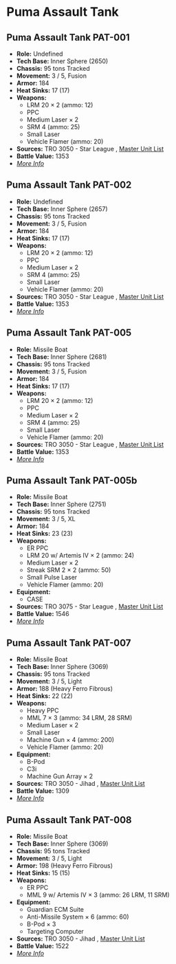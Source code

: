 # Puma Assault Tank 

## Puma Assault Tank PAT-001 

- **Role:** Undefined 
- **Tech Base:** Inner Sphere (2650) 
- **Chassis:** 95 tons Tracked 
- **Movement:** 3 / 5, Fusion 
- **Armor:** 184 
- **Heat Sinks:** 17 (17) 
- **Weapons:** 
  - LRM 20 × 2 (ammo: 12) 
  - PPC 
  - Medium Laser × 2 
  - SRM 4 (ammo: 25) 
  - Small Laser 
  - Vehicle Flamer (ammo: 20) 
- **Sources:** TRO 3050 - Star League , [Master Unit List](http://masterunitlist.info/Unit/Details/4879/puma-assault-tank-pat-001) 
- **Battle Value:** 1353 
- [*More Info*](puma_assault_tank/puma_assault_tank_pat-001.md) 

## Puma Assault Tank PAT-002 

- **Role:** Undefined 
- **Tech Base:** Inner Sphere (2657) 
- **Chassis:** 95 tons Tracked 
- **Movement:** 3 / 5, Fusion 
- **Armor:** 184 
- **Heat Sinks:** 17 (17) 
- **Weapons:** 
  - LRM 20 × 2 (ammo: 12) 
  - PPC 
  - Medium Laser × 2 
  - SRM 4 (ammo: 25) 
  - Small Laser 
  - Vehicle Flamer (ammo: 20) 
- **Sources:** TRO 3050 - Star League , [Master Unit List](http://masterunitlist.info/Unit/Details/4880/puma-assault-tank-pat-002) 
- **Battle Value:** 1353 
- [*More Info*](puma_assault_tank/puma_assault_tank_pat-002.md) 

## Puma Assault Tank PAT-005 

- **Role:** Missile Boat 
- **Tech Base:** Inner Sphere (2681) 
- **Chassis:** 95 tons Tracked 
- **Movement:** 3 / 5, Fusion 
- **Armor:** 184 
- **Heat Sinks:** 17 (17) 
- **Weapons:** 
  - LRM 20 × 2 (ammo: 12) 
  - PPC 
  - Medium Laser × 2 
  - SRM 4 (ammo: 25) 
  - Small Laser 
  - Vehicle Flamer (ammo: 20) 
- **Sources:** TRO 3050 - Star League , [Master Unit List](http://masterunitlist.info/Unit/Details/2599/puma-assault-tank-pat-005) 
- **Battle Value:** 1353 
- [*More Info*](puma_assault_tank/puma_assault_tank_pat-005.md) 

## Puma Assault Tank PAT-005b 

- **Role:** Missile Boat 
- **Tech Base:** Inner Sphere (2751) 
- **Chassis:** 95 tons Tracked 
- **Movement:** 3 / 5, XL 
- **Armor:** 184 
- **Heat Sinks:** 23 (23) 
- **Weapons:** 
  - ER PPC 
  - LRM 20 w/ Artemis IV × 2 (ammo: 24) 
  - Medium Laser × 2 
  - Streak SRM 2 × 2 (ammo: 50) 
  - Small Pulse Laser 
  - Vehicle Flamer (ammo: 20) 
- **Equipment:** 
  - CASE 
- **Sources:** TRO 3075 - Star League , [Master Unit List](http://masterunitlist.info/Unit/Details/2600/puma-assault-tank-pat-005b) 
- **Battle Value:** 1546 
- [*More Info*](puma_assault_tank/puma_assault_tank_pat-005b.md) 

## Puma Assault Tank PAT-007 

- **Role:** Missile Boat 
- **Tech Base:** Inner Sphere (3069) 
- **Chassis:** 95 tons Tracked 
- **Movement:** 3 / 5, Light 
- **Armor:** 188 (Heavy Ferro Fibrous) 
- **Heat Sinks:** 22 (22) 
- **Weapons:** 
  - Heavy PPC 
  - MML 7 × 3 (ammo: 34 LRM, 28 SRM) 
  - Medium Laser × 2 
  - Small Laser 
  - Machine Gun × 4 (ammo: 200) 
  - Vehicle Flamer (ammo: 20) 
- **Equipment:** 
  - B-Pod 
  - C3i 
  - Machine Gun Array × 2 
- **Sources:** TRO 3050 - Jihad , [Master Unit List](http://masterunitlist.info/Unit/Details/2601/puma-assault-tank-pat-007) 
- **Battle Value:** 1309 
- [*More Info*](puma_assault_tank/puma_assault_tank_pat-007.md) 

## Puma Assault Tank PAT-008 

- **Role:** Missile Boat 
- **Tech Base:** Inner Sphere (3069) 
- **Chassis:** 95 tons Tracked 
- **Movement:** 3 / 5, Light 
- **Armor:** 198 (Heavy Ferro Fibrous) 
- **Heat Sinks:** 15 (15) 
- **Weapons:** 
  - ER PPC 
  - MML 9 w/ Artemis IV × 3 (ammo: 26 LRM, 11 SRM) 
- **Equipment:** 
  - Guardian ECM Suite 
  - Anti-Missile System × 6 (ammo: 60) 
  - B-Pod × 3 
  - Targeting Computer 
- **Sources:** TRO 3050 - Jihad , [Master Unit List](http://masterunitlist.info/Unit/Details/2602/puma-assault-tank-pat-008) 
- **Battle Value:** 1522 
- [*More Info*](puma_assault_tank/puma_assault_tank_pat-008.md) 

